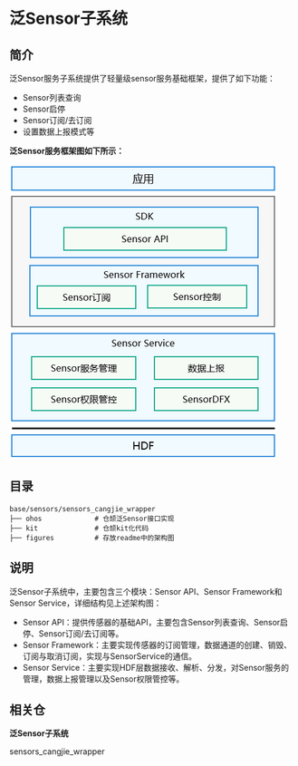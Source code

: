 # 泛Sensor子系统<a name="ZH-CN_TOPIC_0000001078062432"></a>

## 简介<a name="section11660541593"></a>

泛Sensor服务子系统提供了轻量级sensor服务基础框架，提供了如下功能：

-   Sensor列表查询
-   Sensor启停
-   Sensor订阅/去订阅
-   设置数据上报模式等

 **泛Sensor服务框架图如下所示：** 

![](figures/zh-cn_image_0000001106694563.png)

## 目录<a name="section161941989596"></a>

```
base/sensors/sensors_cangjie_wrapper
├── ohos             # 仓颉泛Sensor接口实现
├── kit              # 仓颉kit化代码
├── figures          # 存放readme中的架构图
```

## 说明<a name="section1312121216216"></a>

泛Sensor子系统中，主要包含三个模块：Sensor API、Sensor Framework和Sensor Service，详细结构见上述架构图：

-   Sensor API：提供传感器的基础API，主要包含Sensor列表查询、Sensor启停、Sensor订阅/去订阅等。
-   Sensor Framework：主要实现传感器的订阅管理，数据通道的创建、销毁、订阅与取消订阅，实现与SensorService的通信。
-   Sensor Service：主要实现HDF层数据接收、解析、分发，对Sensor服务的管理，数据上报管理以及Sensor权限管控等。

## 相关仓<a name="section1371113476307"></a>

**泛Sensor子系统**

sensors_cangjie_wrapper
